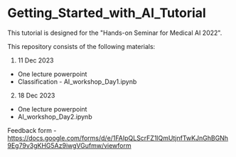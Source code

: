 # Getting_Started_with_AI_Tutorial

This tutorial is designed for the "Hands-on Seminar for Medical AI 2022". 

This repository consists of the following materials:
1. 11 Dec 2023
  - One lecture powerpoint 
  - Classification - AI_workshop_Day1.ipynb
2. 18 Dec 2023
  - One lecture powerpoint
  - AI_workshop_Day2.ipynb

Feedback form - https://docs.google.com/forms/d/e/1FAIpQLScrFZ1lQmUtjnfTwKJnGhBGNh9Eg79v3gKHG5Az9iwgVGufmw/viewform



